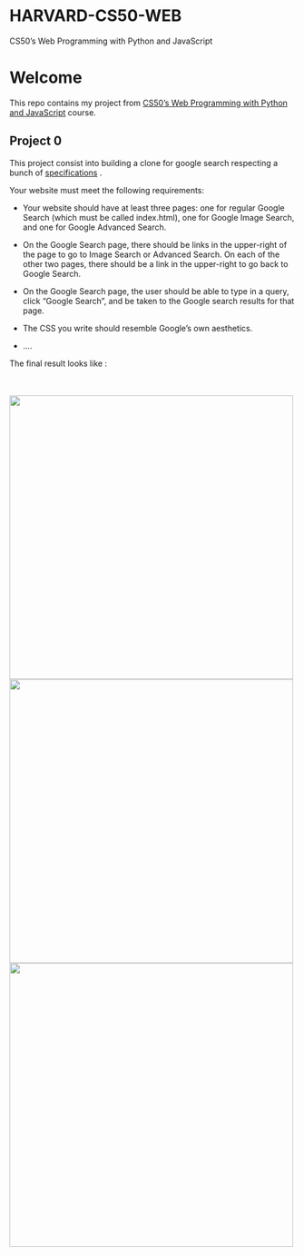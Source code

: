 # HARVARD-CS50-WEB
CS50’s Web Programming with Python and JavaScript

# Welcome

This repo contains my project from [CS50’s Web Programming with Python and JavaScript](https://cs50.harvard.edu/web/2020/) course.

## Project 0
This project consist into building a clone for google search respecting a bunch of [specifications](https://cs50.harvard.edu/web/2020/projects/0/search/#specification) . 

Your website must meet the following requirements:

 - Your website should have at least three pages: one for regular Google Search (which must be called index.html), one for Google Image Search, and one for Google Advanced Search.

 - On the Google Search page, there should be links in the upper-right of the page to go to Image Search or Advanced Search. On each of the other two pages, there should be a link in the upper-right to go back to Google Search.
 - On the Google Search page, the user should be able to type in a query, click “Google Search”, and be taken to the Google search results for that page.
 
- The CSS you write should resemble Google’s own aesthetics.

- ....

The final result looks like :

<br />
<br />

<img  src='https://user-images.githubusercontent.com/90383672/203099502-92783dd5-4554-4af8-8f99-b878d50cd012.png' width=500px />
<img  src='https://user-images.githubusercontent.com/90383672/203100703-7440e665-6308-4184-a5c5-8015c6d1d0a4.png' width=500px />
<img  src='https://user-images.githubusercontent.com/90383672/203100209-57d645f3-e9f0-4fb4-824e-c6e2415de6de.png' width=500px />


